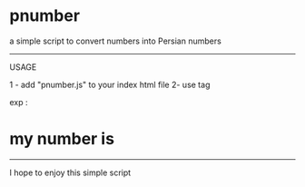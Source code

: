# pnumber
a simple script to convert numbers into Persian numbers

-------------------------------------------------------------------
USAGE


1 - add "pnumber.js" to your index html file
2- use tag <code><pnumber num="YOUR NUMBER"></pnumber></code>

exp : 

   <h1>
      my number is <code><pnumber num="2022"></pnumber></code>
   </h1>

------------------------------------------------------------------

I hope to enjoy this simple script 
